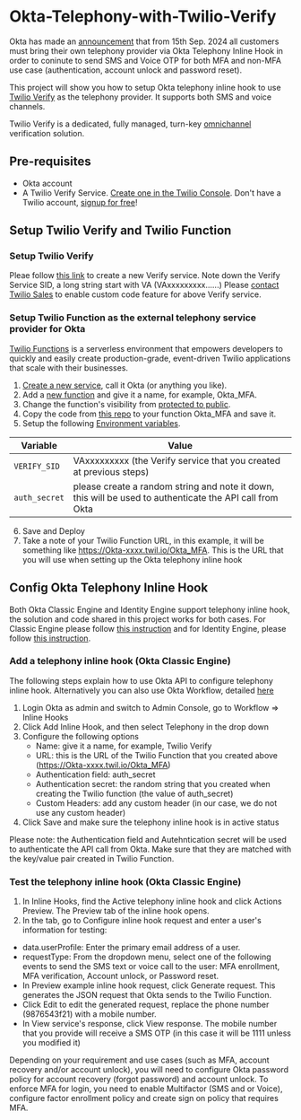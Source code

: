 # Okta-Telephony-with-Twilio-Verify
Okta has made an [announcement](https://support.okta.com/help/s/article/bring-your-own-telephony-required-for-sms-and-voice) that from 15th Sep. 2024 all customers must bring their own telephony provider via Okta Telephony Inline Hook in order to coninute to send SMS and Voice OTP for both MFA and non-MFA use case (authentication, account unlock and password reset). 

This project will show you how to setup Okta telephony inline hook to use [Twilio Verify](https://www.twilio.com/docs/verify/api) as the telephony provider. It supports both SMS and voice channels. 

Twilio Verify is a dedicated, fully managed, turn-key [omnichannel](https://www.twilio.com/docs/verify/authentication-channels) verification solution. 

## Pre-requisites
* Okta account
* A Twilio Verify Service. [Create one in the Twilio Console](https://www.twilio.com/console/verify/services). Don't have a Twilio account, [signup for free](https://www.twilio.com/try-twilio)!

## Setup Twilio Verify and Twilio Function
### Setup Twilio Verify
Pleae follow [this link](https://www.twilio.com/console/verify/services) to create a new Verify service. Note down the Verify Service SID, a long string start with VA (VAxxxxxxxxx......)
Please [contact Twilio Sales](https://www.twilio.com/help/sales) to enable custom code feature for above Verify service. 
### Setup Twilio Function as the external telephony service provider for Okta
[Twilio Functions](https://www.twilio.com/docs/runtime/functions) is a serverless environment that empowers developers to quickly and easily create production-grade, event-driven Twilio applications that scale with their businesses.
1. [Create a new service](https://www.twilio.com/docs/runtime/functions/create-service), call it Okta (or anything you like).
2. Add a [new function](https://www.twilio.com/docs/runtime/functions/functions-editor) and give it a name, for example, Okta_MFA. 
3. Change the function's visibility from [protected to public](https://www.twilio.com/docs/runtime/functions-assets-api/api/understanding-visibility-public-private-and-protected-functions-and-assets).
4. Copy the code from [this repo](https://github.com/mingchaoma/Okta-Telephony-with-Twilio-Verify/blob/main/functions/Okta_Twilio_Verify.js) to your function Okta_MFA and save it.
5. Setup the following [Environment variables](https://www.twilio.com/docs/runtime/functions/variables).

Variable | Value 
--- | --- 
`VERIFY_SID`| VAxxxxxxxxx (the Verify service that you created at previous steps) 
`auth_secret`| please create a random string and note it down, this will be used to authenticate the API call from Okta 

6. Save and Deploy
7. Take a note of your Twilio Function URL, in this example, it will be something like https://Okta-xxxx.twil.io/Okta_MFA. This is the URL that you will use when setting up the Okta telephony inline hook

## Config Okta Telephony Inline Hook
Both Okta Classic Engine and Identity Engine support telephony inline hook, the solution and code shared in this project works for both cases. For Classic Engine please follow [this instruction](https://help.okta.com/en-us/content/topics/telephony/telephony-how-to-tasks.htm) and for Identity Engine, please follow [this instruction](https://help.okta.com/oie/en-us/content/topics/telephony/telephony-how-to-tasks.htm). 

### Add a telephony inline hook (Okta Classic Engine) 
The following steps explain how to use Okta API to configure telephony inline hook. Alternatively you can also use Okta Workflow, detailed [here](https://help.okta.com/en-us/content/topics/telephony/workflows-for-telephony.htm)

1. Login Okta as admin and switch to Admin Console, go to Workflow => Inline Hooks
2. Click Add Inline Hook, and then select Telephony in the drop down
3. Configure the following options
   * Name: give it a name, for example, Twilio Verify
   * URL: this is the URL of the Twilio Function that you created above (https://Okta-xxxx.twil.io/Okta_MFA)
   * Authentication field: auth_secret
   * Authentication secret: the random string that you created when creating the Twilio function (the value of auth_secret)
   * Custom Headers: add any custom header (in our case, we do not use any custom header)
4. Click Save and make sure the telephony inline hook is in active status

Please note: the Authentication field and Autehntication secret will be used to authenticate the API call from Okta. Make sure that they are matched with the key/value pair created in Twilio Function.

### Test the telephony inline hook (Okta Classic Engine) 
1. In Inline Hooks, find the Active telephony inline hook and click Actions Preview. The Preview tab of the inline hook opens.
2. In the tab, go to Configure inline hook request and enter a user's information for testing:
  * data.userProfile: Enter the primary email address of a user.
  * requestType: From the dropdown menu, select one of the following events to send the SMS text or voice call to the user: MFA enrollment, MFA verification, Account unlock, or Password reset.
  * In Preview example inline hook request, click Generate request. This generates the JSON request that Okta sends to the Twilio Function.
  * Click Edit to edit the generated request, replace the phone number (9876543f21) with a mobile number.
  * In View service's response, click View response. The mobile number that you provide will receive a SMS OTP (in this case it will be 1111 unless you modified it)

Depending on your requirement and use cases (such as MFA, account recovery and/or account unlock), you will need to configure Okta password policy for account recovery (forgot password) and account unlock. To enforce MFA for login, you need to enable Multifactor (SMS and or Voice), configure factor enrollment policy and create sign on policy that requires MFA. 

